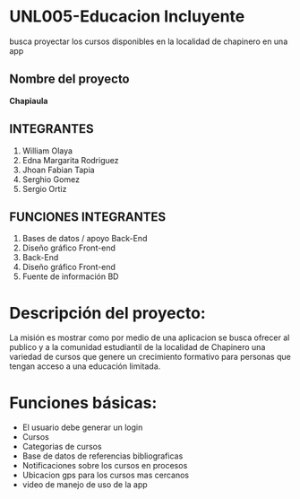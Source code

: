 # UNL005-Educacion Incluyente
busca proyectar los cursos disponibles en la localidad de chapinero en una app

## Nombre del proyecto
**Chapiaula**
## INTEGRANTES
1. William Olaya
2. Edna Margarita Rodriguez
3. Jhoan Fabian Tapia
4. Serghio Gomez
5. Sergio Ortiz
## FUNCIONES INTEGRANTES
1. Bases de datos / apoyo Back-End
2. Diseño gráfico Front-end
3. Back-End
4. Diseño gráfico Front-end
5. Fuente de información BD   

# Descripción del proyecto:
La misión es mostrar como por medio de una aplicacion se busca ofrecer al publico y a la comunidad estudiantil de la localidad de Chapinero una variedad de cursos que genere un crecimiento formativo para personas que tengan acceso a una educación limitada.

# Funciones básicas:
- El usuario debe generar un login
- Cursos
- Categorias de cursos
- Base de datos de referencias bibliograficas
- Notificaciones sobre los cursos en procesos
- Ubicacion gps para los cursos mas cercanos
- video de manejo de uso de la app



